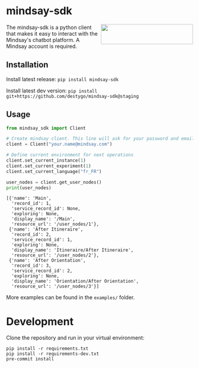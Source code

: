 # mindsay-sdk

<img src="https://assets.website-files.com/5cd5a36e899e7006018481c6/5cd5a3cc00916566208b8bfc_logo.svg" align="right" width="248" height="54">

The mindsay-sdk is a python client that makes it easy to interact with the Mindsay's chatbot platform.
A Mindsay account is required.

## Installation
Install latest release: `pip install mindsay-sdk`

Install latest dev version: `pip install git+https://github.com/destygo/mindsay-sdk@staging`

## Usage
```python
from mindsay_sdk import Client

# Create mindsay client. This line will ask for your password and email code.
client = Client("your.name@mindsay.com")

# Define current environment for next operations
client.set_current_instance(1)
client.set_current_experiment(1)
client.set_current_language("fr_FR")

user_nodes = client.get_user_nodes()
print(user_nodes)
```
```
[{'name': 'Main',
  'record_id': 1,
  'service_record_id': None,
  'exploring': None,
  'display_name': '/Main',
  'resource_url': '/user_nodes/1'},
 {'name': 'After Itineraire',
  'record_id': 2,
  'service_record_id': 1,
  'exploring': None,
  'display_name': 'Itineraire/After Itineraire',
  'resource_url': '/user_nodes/2'},
 {'name': 'After Orientation',
  'record_id': 3,
  'service_record_id': 2,
  'exploring': None,
  'display_name': 'Orientation/After Orientation',
  'resource_url': '/user_nodes/3'}]
```
More examples can be found in the `examples/` folder.

# Development

Clone the repository and run in your virtual environment:
```
pip install -r requirements.txt
pip install -r requirements-dev.txt
pre-commit install
```
